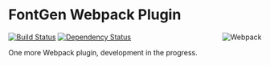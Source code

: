 # FontGen Webpack Plugin

<img src="https://user-images.githubusercontent.com/5698350/28331793-23181bfe-6bfb-11e7-9e1b-ac371fc58e46.png" alt="Webpack" align="right"/>

[![Build Status](https://travis-ci.org/azat-io/fontgen-webpack-plugin.svg?branch=master)](https://travis-ci.org/azat-io/fontgen-webpack-plugin)
[![Dependency Status](https://gemnasium.com/badges/github.com/azat-io/fontgen-webpack-plugin.svg)](https://gemnasium.com/github.com/azat-io/fontgen-webpack-plugin)

One more Webpack plugin, development in the progress.
